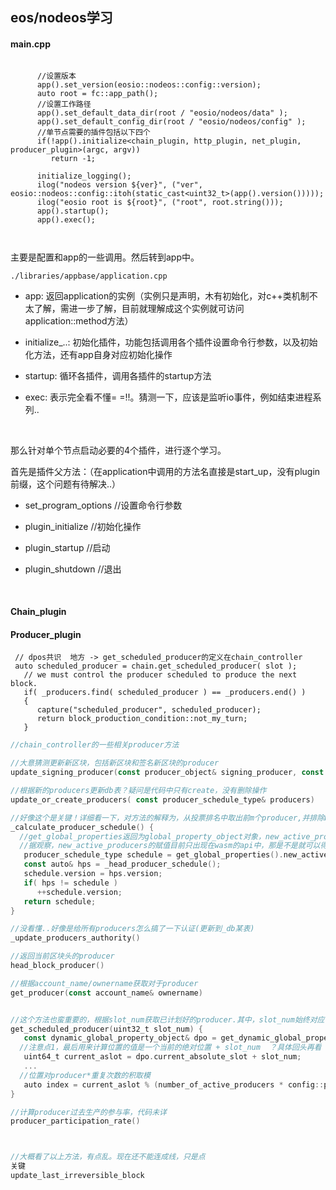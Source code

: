 ## eos/nodeos学习



#### main.cpp

```

      //设置版本
      app().set_version(eosio::nodeos::config::version);
      auto root = fc::app_path(); 
      //设置工作路径
      app().set_default_data_dir(root / "eosio/nodeos/data" );
      app().set_default_config_dir(root / "eosio/nodeos/config" );
      //单节点需要的插件包括以下四个
      if(!app().initialize<chain_plugin, http_plugin, net_plugin, producer_plugin>(argc, argv))
         return -1;
       
      initialize_logging();
      ilog("nodeos version ${ver}", ("ver", eosio::nodeos::config::itoh(static_cast<uint32_t>(app().version()))));
      ilog("eosio root is ${root}", ("root", root.string()));
      app().startup();
      app().exec();
      
      
```



主要是配置和app的一些调用。然后转到app中。

```
./libraries/appbase/application.cpp
```

+ app:  返回application的实例（实例只是声明，木有初始化，对c++类机制不太了解，需进一步了解，目前就理解成这个实例就可访问application::method方法）

+ initialize_..: 初始化插件，功能包括调用各个插件设置命令行参数，以及初始化方法，还有app自身对应初始化操作

+ startup:  循环各插件，调用各插件的startup方法

+ exec:  表示完全看不懂= =!!。猜测一下，应该是监听io事件，例如结束进程系列..

  ​

那么针对单个节点启动必要的4个插件，进行逐个学习。

首先是插件父方法：（在application中调用的方法名直接是start_up，没有plugin前缀，这个问题有待解决..）

+ set_program_options //设置命令行参数

+ plugin_initialize //初始化操作

+ plugin_startup  //启动

+ plugin_shutdown  //退出

  ​



#### Chain_plugin





#### Producer_plugin



```
 // dpos共识  地方 -> get_scheduled_producer的定义在chain_controller
 auto scheduled_producer = chain.get_scheduled_producer( slot );
   // we must control the producer scheduled to produce the next block.
   if( _producers.find( scheduled_producer ) == _producers.end() )
   {
      capture("scheduled_producer", scheduled_producer);
      return block_production_condition::not_my_turn;
   }
```





```go
//chain_controller的一些相关producer方法

//大意猜测更新新区块，包括新区块和签名新区块的producer
update_signing_producer(const producer_object& signing_producer, const signed_block& new_block)

//根据新的producers更新db表？疑问是代码中只有create，没有删除操作
update_or_create_producers( const producer_schedule_type& producers)

//好像这个是关键！详细看一下，对方法的解释为，从投票排名中取出前m个producer,并排除block_signing_key是null的那些，m为配置中的producer_count。然而代码似乎没全..
_calculate_producer_schedule() {
  //get_global_properties返回为global_property_object对象，new_active_producers为对象的熟悉
  //据观察，new_active_producers的赋值目前只出现在wasm的api中，那是不是就可以得出结论new_active_producers是所有的参选producers..这个方法(_calculate_producer_schedule)要做的就是从所有参选者中按排名取前m个，然后去掉block_signing_key是null的那些
   producer_schedule_type schedule = get_global_properties().new_active_producers;
   const auto& hps = _head_producer_schedule();
   schedule.version = hps.version;
   if( hps != schedule )
      ++schedule.version;
   return schedule;
}

//没看懂..好像是给所有producers怎么搞了一下认证(更新到_db某表)
_update_producers_authority()

//返回当前区块头的producer
head_block_producer()

//根据account_name/ownername获取对于producer
get_producer(const account_name& ownername)


//这个方法也蛮重要的，根据slot_num获取已计划好的producer.其中，slot_num始终对应于未来的某一时刻；另外，对于slot_num的值，相对当前多少区块的间隔，例如，slot_num == 1 则为下一个producer, slot_num == 2，则为在一个区块间隔后的下一个producer。注意的是slot_num代表的是区块间隔，非producer间隔
get_scheduled_producer(uint32_t slot_num) {
   const dynamic_global_property_object& dpo = get_dynamic_global_properties();
  //注意点1，最后用来计算位置的值是一个当前的绝对位置 + slot_num  ？具体回头再看
   uint64_t current_aslot = dpo.current_absolute_slot + slot_num;
   ...
  //位置对producer*重复次数的积取模
   auto index = current_aslot % (number_of_active_producers * config::producer_repetitions);
}

//计算producer过去生产的参与率，代码未详
producer_participation_rate()



//大概看了以上方法，有点乱。现在还不能连成线，只是点
关键
update_last_irreversible_block
```



